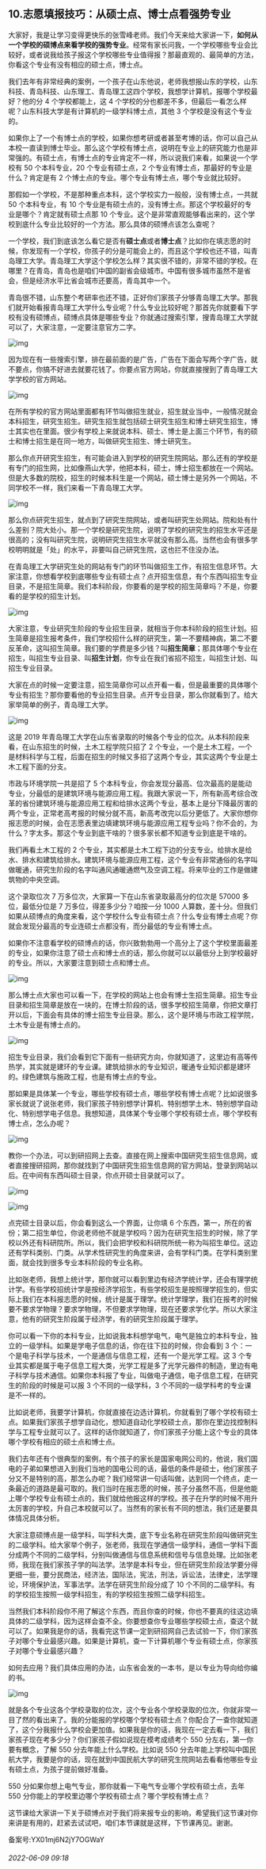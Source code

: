 ## 10.志愿填报技巧：从硕士点、博士点看强势专业
大家好，我是让学习变得更快乐的张雪峰老师。我们今天来给大家讲一下，**如何从一个学校的硕博点来看学校的强势专业**。经常有家长问我，一个学校哪些专业会比较好，或者说我给孩子报这个学校哪些专业值得报？那最直观的、最简单的方法，你看这个专业有没有相应的硕士点，博士点。


我们去年有非常经典的案例，一个孩子在山东他说，老师我想报山东的学校，山东科技、青岛科技、山东理工、青岛理工这四个学校，我想学计算机，报哪个学校最好？他的分 4 个学校都能上，这 4 个学校的分也都差不多，但最后一看怎么样呢？山东科技大学是有计算机的一级学科博士点，其他 3 个学校是没有这个专业的。


如果你上了一个有博士点的学校，如果你想考研或者甚至考博的话，你可以自己从本校一直读到博士毕业。那么这个学校有博士点，说明在专业上的研究能力也是非常强的。有硕士点，有博士点的专业肯定不一样，所以说我们来看，如果说一个学校有 50 个本科专业，20 个专业有硕士点，2 个专业有博士点，那最好的专业是什么？肯定是有 2 个博士点的专业。哪个专业有博士点，哪个专业就比较好。


那假如一个学校，不是那种重点本科，这个学校实力一般般，没有博士点，一共就 50 个本科专业，有 10 个专业是有硕士点的，没有博士点。那这个学校最好的专业是哪个？肯定就有硕士点那 10 个专业。这个是非常直观能够看出来的，这个学校到底什么专业比较好的一个方法。那么具体的硕博点该怎么查呢？


一个学校，我们到底该怎么看它是否有**硕士点**或者**博士点**？比如你在填志愿的时候，你发现有一个学校，你孩子的分是可能会上的，而且这个学校也还不错，叫青岛理工大学。青岛理工大学这个学校怎么样？其实很不错的，非常不错的学校。在哪里？在青岛，青岛也是咱们中国的副省会级城市。中国有很多城市虽然不是省会，但是经济水平比省会城市还要高，青岛其中一个。


青岛很不错，山东整个考研率也还不错，正好你们家孩子分够青岛理工大学。那我们就开始看报青岛理工大学什么专业呢？什么专业比较好呢？那首先你就要看下学校有没有硕博点，硕博点具体是哪些专业？你就通过搜索引擎，搜青岛理工大学就可以了，大家注意，一定要注意官方二字。


![img](https://pica.zhimg.com/v2-1cdc9a0d5ff262902511c4ec6cc73f3c.webp)

因为现在有一些搜索引擎，排在最前面的是广告，广告在下面会写两个字广告，就不要点，你搞不好进去就要花钱了。你要点官方网站，你就直接搜到了青岛理工大学学校的官方网站。


![img](https://pic2.zhimg.com/v2-4cc303b3699812f0d16f98fc9ba5ef71.webp)

在所有学校的官方网站里面都有环节叫做招生就业，招生就业当中，一般情况就会本科招生，研究生招生。研究生招生就包括硕士研究生招生和博士研究生招生，博士其实也在里面。很少有学校上来就说本科、硕士、博士是上面三个环节，有的硕士和博士招生是在同一地方，叫做研究生招生、博士研究生。


那么你点开研究生招生，有可能会进入到学校的研究生院网站。那么还有的学校是有专门的招生网，比如像燕山大学，他把本科，硕士，博士招生都放在一个网站。但是大多数的院校，招生的时候本科生是一个网站，硕士博士是另外一个网站，不同学校不一样，我们来看一下青岛理工大学。


![img](https://pic2.zhimg.com/v2-a2c728f21eaaa4c0aec9ecbfb1a60ef3.webp)

那么你点研究生招生，就点到了研究生院网站，或者叫研究生处网站。院和处有什么差别？院大处小。那一个学校是研究生院，说明了学校的研究生的招生水平还是很高的；没有叫研究生院，说明研究生招生水平就没有那么高。当然也会有很多学校明明就是「处」的水平，非要叫自己研究生院，这也拦不住没办法。


在青岛理工大学研究生处的网站有专门的环节叫做招生工作，有招生信息环节。大家注意，你想看学校到底哪些专业有硕士点？点开招生信息，有个东西叫招生专业目录，不是招生简章。我们本科阶段，你要看的是学校的招生简章吗？不是，你要看的是学校的招生计划。


![img](https://pic3.zhimg.com/v2-977cb006679667067f63470b11e1aed5.webp)

大家注意，专业研究生阶段的专业招生目录，就相当于你本科阶段的招生计划。招生简章是招生报考条件，我们学校招什么样的研究生，第一不要精神病，第二不要反革命，这叫招生简章。我们要的学费是多少钱？叫**招生简章**；那具体哪个专业在招生，叫招生专业目录、叫**招生计划**，你专业在我们省招不招生，叫招生计划、叫招生专业目录。


大家在点的时候一定要注意，招生简章你可以点开看一看，但是最重要的具体哪个专业有招生？那你要看他的专业招生目录。点开专业目录，那么你就看到了。给大家举简单的例子，青岛理工大学。


![img](https://pic1.zhimg.com/v2-2b5271694599b3e764d96f9a148d7024.webp)

这是 2019 年青岛理工大学在山东省录取的时候各个专业的位次。从本科阶段来看，在山东招生的时候，土木工程学院只招了 2 个专业，一个是土木工程，一个是材料科学与工程，后面在招生的时候又多招了这两个专业，其实这两个专业是土木工程下面的分支。


市政与环境学院一共是招了 5 个本科专业，你会发现分最高、位次最高的是能动专业，分最低的是建筑环境与能源应用工程。我跟大家说一下，所有新高考综合改革的省份建筑环境与能源应用工程和给排水这两个专业，基本上是分下降最厉害的两个专业，正常老高考报的时候分就不高，新高考改完以后分更低了。大家你想你报志愿的时候，会在志愿表里边填建筑环境与能源应用工程专业吗？你不会的，为什么？字太多。那这个专业到底干啥的？很多家长都不知道专业到底是干啥的。


我们再看土木工程的 2 个专业，其实都是土木工程下边的分支专业。给排水是给水、排水和建筑给排水。建筑环境与能源应用工程，这个专业有非常通俗的名字叫做暖通，研究生阶段的名字叫通风通暖通燃气及空调工程。将来毕业的工作是做建筑物的中央空调。


这个录取位次 7 万多位次，大家算一下在山东省录取最高分的位次是 57000 多位，最低分位是 7 万多位，得差多少分？咱按一分 1000 人算数，差十分。但我们如果从硕博点的角度来看，这个学校什么专业有硕士点？什么专业有博士点呢？你就会发现分最高的专业连硕士点都没有，而分最低的专业有博士点。


如果你不注意看学校的硕博点的话，你兴致勃勃用一个高分上了这个学校里面最差的专业，如果你注意了硕士点和博士点的话，那么你就可以以最低分上到学校最好的专业。所以，大家要注意到硕士点和博士点。


![img](https://pic2.zhimg.com/v2-77ce600132c7233334432d7e6b17ac66.webp)

那么博士点大家也可以看一下，在学校的网站上也会有博士生招生简章。招生专业目录和招生简章是放在一块的，在博士阶段的话，很多学校招生简章，你把文章打开以后，下面会有具体的博士招生专业目录。那么，这个是环境与市政工程学院，土木专业是有博士点的。


![img](https://pic3.zhimg.com/v2-e8cebce80b402a041bfcc557ea3046cc.webp)

招生专业目录，我们会看到它下面有一些研究方向，你就知道了，这里边有高等传热学，其实就是建环的专业课。建筑给排水的专业知识，暖通专业知识都是建环的。绿色建筑与施政工程，也是有博士点的专业。


那如果是具体某一个专业，哪些学校有硕士点，哪些学校有博士点呢？比如说很多家长就说了说张老师，我们家孩子特别想学计算机、特别想学土木、特别想学自动化、特别想学电子信息。我想知道，具体某个专业哪个学校有硕士点，哪个学校有博士点，怎么办呢？


![img](https://pica.zhimg.com/v2-2ee5f243f081d346db9f11b60aa69b42.webp)

教你一个办法，可以到研招网上去查。直接在网上搜索中国研究生招生信息网，或者直接搜研招网，那你就找到了中国研究生招生信息网的官方网站，登录到网站以后。在中间有东西叫硕士目录，你点开硕士目录就可以了。


![img](https://pica.zhimg.com/v2-f06ec4401c34a736295d4d255b5e353f.webp)

![img](https://pica.zhimg.com/v2-973a2a0b624632a09c4611a215b831cf.webp)

点完硕士目录以后，你会看到这么一个界面，让你填 6 个东西，第一，所在的省份；第二招生单位，你说老师他不就是学校吗？因为在研究生招生的时候，除了学校以外还有科研院所。所以，我们会把学校和科研院所统一称为叫招生单位。这边还有学科类别、门类。从学术性研究生的角度来讲，会有学科门类。在学科类别里面，就会找到很多专业本科阶段的专业名称。


比如张老师，我想上统计学，那你就可以看到里边有经济学统计学，还会有理学统计学。有些学校招统计学是按经济学招生，有些学校招生是按照理学招生的，但实际上我们在本科报志愿的时候，统计是属于理学。统计学理学，我们在报考的时候要不要求学物理？要求学物理，不但要求学物理，现在还要求学化学。所以大家注意，他有的研究生阶段属于经济学，有的研究生阶段属于理学。


你可以看一下你的本科专业，比如说我本科想学电气，电气是独立的本科专业，独立的一级学科。如果是学电子信息的话，你在往下拉的时候，你会看到 3 个：一个是电子科学与技术，一个是通信与信息工程，还有一个是光学工程。这 3 个专业其实都是属于电子信息工程大类，光学工程是多了光学元器件的制造，里边有电子科学与技术通信。如果你本科报了专业，叫做电子通信，电子信息工程，在研究生的阶段的时候是可以报 3 个不同的一级学科，3 个不同的一级学科考的专业课是不一样的。


比如说老师，我要学计算机，你就直接在边选计算机，你就看到了哪个学校有硕士点。如果我们家孩子想学自动化，想知道自动化学校硕士点，那你在里边找控制科学与工程专业就可以了。这样的话你就知道了，你们家孩子分能上这个专业的具体哪个学校有相应的硕士点和博士点。


我们去年还有个很典型的案例，有个孩子的家长是国家电网公司的，他说，我们国电的子弟如果想进入到我们当地的国电公司的话，最低的条件是硕士，他们家孩子分又不是特别的高，那怎么办呢？我们经常讲一句话叫做，达到同一个终点，走一条最近的道路是最可取的。我们当时在报志愿的时候，孩子分虽然不高，但是他能上哪个学校专业有硕士点的，我们就给他报这样的学校。孩子在升学的时候不用升太厉害的学校，升自己本校就可以了。当然有的家长有不同的想法，我们还是要具体情况具体分析。


大家注意硕博点是一级学科，叫学科大类，底下专业名称在研究生阶段叫做研究生的二级学科。给大家举个例子，张老师，我现在学通信一级学科，通信一学科下面分成两个不同的二级学科，分别叫做通信与信息系统和信号与信息处理。比如张老师，我现在我们家孩子学的叫法学。法学是本科专业，但在研究生阶段法学要分得更细一些，要分民商法，经济法，国际法，宪法，刑法，诉讼法，法律史，法学理论，环境保护法，军事法学。法学在研究生阶段分成了 10 个不同的二级学科。有的学校招生按照一级学科招生，有的学校招生按照二级学科招生。


当然我们本科阶段你不用了解这个东西，而且你查的时候，你也不要真的往这边填具体的二级学科，因为这样会查不全。你要想查你专业哪些学校硕士点，查这个就可以了。如果我是你的话，我看完这节课一定到研招网自己去试验一下，你们家孩子对哪个专业最感兴趣。如果是计算机，查一下计算机哪个专业有硕士点，你家孩子对哪个专业最感兴趣？


如何去应用？我们具体应用的办法，山东省会发的一本书，是以专业为导向给你编的书。


![img](https://pic1.zhimg.com/v2-296de283a8d8d00089756409a48804c9.webp)

就是各个专业这各个学校录取的位次，这个专业各个学校录取的位次，你就非常一目了然的看出来了。我的分能报的学校哪个学校有硕士点？你配合了一查你就知道了，这个分我报什么学校会更加值。如果我是你的话，我现在一定去看一下，我们家孩子现在考多少分？你们家孩子假如说现在模考成绩考个 550 分左右，第一你要有概念，了解 550 分去年能上什么学校。比如说 550 分去年能上学校叫中国民航大学，我要是你的话，现在就到中国民航大学的研究生院网站去看看他哪些专业有硕士点，为孩子提前做好准备。


550 分如果你想上电气专业，那你就看一下电气专业哪个学校有硕士点，去年 550 分你能上的学校里边哪个学校有硕士点？哪个学校有博士点？


这节课给大家讲一下关于硕博点对于我们将来报专业的影响，希望我们这节课对你来讲是有用的，赶紧去试试吧，咱们本节课就是这样，下节课再见。谢谢。


备案号:YX01mj6N2jY7OGWaY


###### 2022-06-09 09:18
